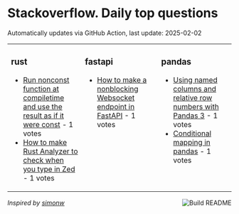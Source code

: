 # Stackoverflow. Daily top questions 

Automatically updates via GitHub Action, last update: <!-- date starts -->2025-02-02<!-- date ends -->


<table><tr><td valign="top" width="33%">

### rust
<!-- rust starts -->
* [Run nonconst function at compiletime and use the result as if it were const](https://stackoverflow.com/questions/79406531/run-non-const-function-at-compile-time-and-use-the-result-as-if-it-were-const) - 1 votes
* [How to make Rust Analyzer to check when you type in Zed](https://stackoverflow.com/questions/79404807/how-to-make-rust-analyzer-to-check-when-you-type-in-zed) - 1 votes
<!-- rust ends -->
</td><td valign="top" width="34%">


### fastapi
<!-- fastapi starts -->
* [How to make a nonblocking Websocket endpoint in FastAPI](https://stackoverflow.com/questions/79407097/how-to-make-a-non-blocking-websocket-endpoint-in-fastapi) - 1 votes
<!-- fastapi ends -->
</td><td valign="top" width="34%">


### pandas
<!-- pandas starts -->
* [Using named columns and relative row numbers with Pandas 3](https://stackoverflow.com/questions/79405200/using-named-columns-and-relative-row-numbers-with-pandas-3) - 1 votes
* [Conditional mapping in pandas](https://stackoverflow.com/questions/79404815/conditional-mapping-in-pandas) - 1 votes
<!-- pandas ends -->
</td></tr></table>

<a href="https://github.com/hp0404/hp0404/actions"><img src="https://github.com/hp0404/hp0404/workflows/Build%20README/badge.svg" align="right" alt="Build README"></a> <p>*Inspired by  [simonw](https://github.com/simonw/simonw)*</p>
